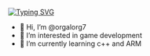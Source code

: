 <a href="https://git.io/typing-svg"><img src="https://readme-typing-svg.demolab.com?font=Nikea+Sans+Font&weight=800&size=30&pause=1000&center=true&random=false&width=435&lines=HI+my+name+is+nehad++%F0%9F%8E%B6" alt="Typing SVG" /></a>
- 👋 Hi, I’m @orgalorg7
- 👀 I’m interested in game development
- 🌱 I’m currently learning c++ and ARM



<!---
orgalorg7/orgalorg7 is a ✨ special ✨ repository because its `README.md` (this file) appears on your GitHub profile.
You can click the Preview link to take a look at your changes.
--->
